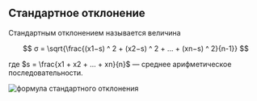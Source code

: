 ## Стандартное отклонение

Стандартным отклонением называется величина

$$ σ = \sqrt{\frac{(x1−s) ^ 2 + (x2−s) ^ 2 + … + (xn−s) ^ 2}{n-1}} $$

где  $s = \frac{x1 + x2 + … + xn}{n}$ — среднее арифметическое последовательности.

![ формула стандартного отклонения ](https://4analytics.ru/images/stories/Articles/srednekvadr_okl_dispersiya/srednekvadraticheskoe_otklonenie.jpg)
